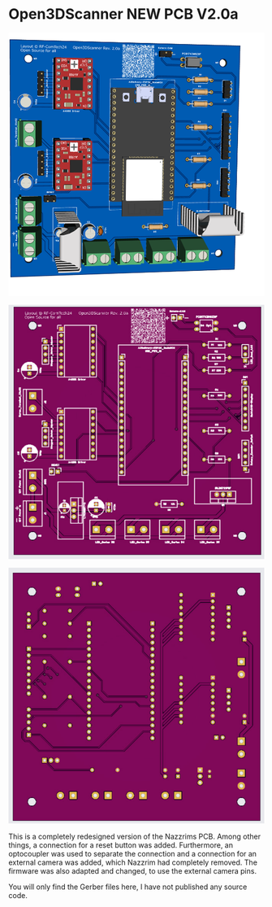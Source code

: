 # Open3DScanner NEW PCB V2.0a
![New PCB](../images/PCB.png?raw=true)

![New PCB](../images/top.jpg?raw=true)

![New PCB](../images/back.jpg?raw=true)

This is a completely redesigned version of the Nazzrims PCB.
Among other things, a connection for a reset button was added.
Furthermore, an optocoupler was used to separate the connection and a connection for an external camera was added, which Nazzrim had completely removed.
The firmware was also adapted and changed, to use the external camera pins.

You will only find the Gerber files here, I have not published any source code.



